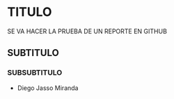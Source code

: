 # TITULO
SE VA HACER LA PRUEBA DE UN REPORTE EN GITHUB
## SUBTITULO
### SUBSUBTITULO
- Diego Jasso Miranda

